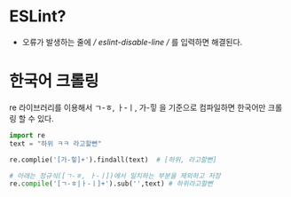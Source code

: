 # ESLint?

- 오류가 발생하는 줄에 **/* eslint-disable-line */** 를 입력하면 해결된다.

# 한국어 크롤링

re 라이브러리를 이용해서 ㄱ-ㅎ, ㅏ-ㅣ, 가-힣 을 기준으로 컴파일하면 한국어만 크롤링 할 수 있다.

```python
import re
text = "하위 ㅋㅋ 라고할뻔"

re.complie('[가-힣]+').findall(text)  # [하위, 라고할뻔]

# 아래는 정규식([ㄱ-ㅎ, ㅏ-ㅣ])에서 일치하는 부분을 제외하고 저장
re.compile('[ㄱ-ㅎ|ㅏ-ㅣ]+').sub('',text) # 하위라고할뻔
```